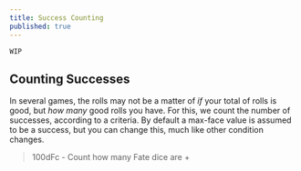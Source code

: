 ```yaml
---
title: Success Counting
published: true
---
```


`WIP`
## Counting Successes

In several games, the rolls may not be a matter of *if* your total of rolls is good, but *how many* good rolls you have.
For this, we count the number of successes, according to a criteria. By default a max-face value is assumed to be a success, but you can change this, much like other condition changes.

> 100dFc - Count how many Fate dice are +
